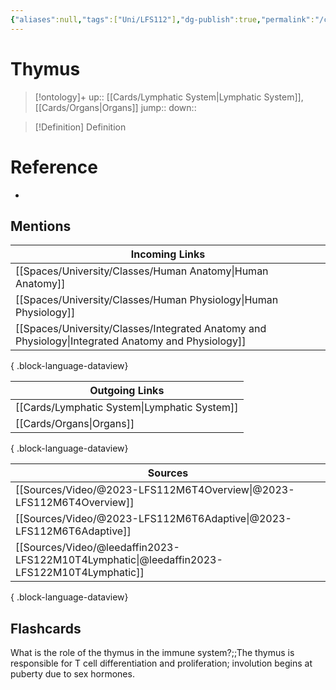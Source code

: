 ```yaml
---
{"aliases":null,"tags":["Uni/LFS112"],"dg-publish":true,"permalink":"/cards/thymus/","dgPassFrontmatter":true}
---
```


# Thymus

> [!ontology]+
> up:: [[Cards/Lymphatic System\|Lymphatic System]], [[Cards/Organs\|Organs]]
> jump:: 
> down:: 

> [!Definition] Definition
> 

# Reference
- 

## Mentions
| Incoming Links                                                                                        |
| ----------------------------------------------------------------------------------------------------- |
| [[Spaces/University/Classes/Human Anatomy\|Human Anatomy]]                                         |
| [[Spaces/University/Classes/Human Physiology\|Human Physiology]]                                   |
| [[Spaces/University/Classes/Integrated Anatomy and Physiology\|Integrated Anatomy and Physiology]] |

{ .block-language-dataview}

| Outgoing Links                                  |
| ----------------------------------------------- |
| [[Cards/Lymphatic System\|Lymphatic System]] |
| [[Cards/Organs\|Organs]]                     |

{ .block-language-dataview}

| Sources                                                                                       |
| --------------------------------------------------------------------------------------------- |
| [[Sources/Video/@2023-LFS112M6T4Overview\|@2023-LFS112M6T4Overview]]                       |
| [[Sources/Video/@2023-LFS112M6T6Adaptive\|@2023-LFS112M6T6Adaptive]]                       |
| [[Sources/Video/@leedaffin2023-LFS122M10T4Lymphatic\|@leedaffin2023-LFS122M10T4Lymphatic]] |

{ .block-language-dataview}

## Flashcards

What is the role of the thymus in the immune system?;;The thymus is responsible for T cell differentiation and proliferation; involution begins at puberty due to sex hormones.
<!--SR:!2023-08-17,1,230-->